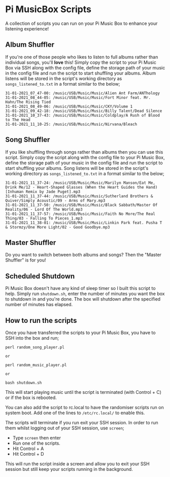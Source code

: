 # Pi MusicBox Scripts
A collection of scripts you can run on your Pi Music Box to enhance your listening experience!


## Album Shuffler
If you're one of those people who likes to listen to full albums rather than individual songs, you'll **love** this! Simply copy the script to your Pi Music Box via SSH along with the config file, define the storage path of your music in the config file and run the script to start shuffling your albums. Album listens will be stored in the script's working directory as `songs_listened_to.txt` in a format similar to the below;

```
31-01-2021_07_47-00: /music/USB/Music/Music/Alien Ant Farm/ANThology
31-01-2021_08_44-05: /music/USB/Music/Music/Fort Minor feat. Mr. Hahn/The Rising Tied
31-01-2021_08_49-06: /music/USB/Music/Music/CKY/Volume 1
31-01-2021_09_42-18: /music/USB/Music/Music/Billy Talent/Dead Silence
31-01-2021_10_37-43: /music/USB/Music/Music/Coldplay/A Rush of Blood to The Head
31-01-2021_11_10-25: /music/USB/Music/Music/Nirvana/Bleach
```

## Song Shuffler
If you like shuffling through songs rather than albums then you can use this script. Simply copy the script along with the config file to your Pi Music Box, define the storage path of your music in the config file and run the script to start shuffling your albums. Song listens will be stored in the script's working directory as `songs_listened_to.txt` in a format similar to the below;

```
31-01-2021_11_37-24: /music/USB/Music/Music/Marilyn Manson/Eat Me, Drink Me/12 - Heart-Shaped Glasses (When the Heart Guides the Hand) [Inhuman Remix by Jade Puget].mp3
31-01-2021_11_37-44: /music/USB/Music/Music/Sutherland Brothers & Quiver/Simply Acoustic/09 - Arms of Mary.mp3
31-01-2021_11_37-50: /music/USB/Music/Music/Black Sabbath/Master Of Reality/06 - Lord Of The World.mp3
31-01-2021_11_37-57: /music/USB/Music/Music/Faith No More/The Real Thing/03 - Falling To Pieces_1.mp3
31-01-2021_11_38-01: /music/USB/Music/Music/Linkin Park feat. Pusha T & Stormzy/One More Light/02 - Good Goodbye.mp3
```

## Master Shuffler
Do you want to switch between both albums and songs? Then the "Master Shuffler" is for you! 

## Scheduled Shutdown
Pi Music Box doesn't have any kind of sleep timer so I built this script to help. Simply run `shutdown.sh`, enter the number of minutes you want the box to shutdown in and you're done. The box will shutdown after the specified number of minutes has elapsed.

## How to run the scripts
Once you have transferred the scripts to your Pi Music Box, you have to SSH into the box and run;

```
perl random_song_player.pl

or

perl random_music_player.pl

or

bash shutdown.sh
```

This will start playing music until the script is terminated (with Control + C) or if the box is rebooted.

You can also add the script to rc.local to have the randomiser scripts run on system boot. Add one of the lines to `/etc/rc.local/` to enable this.

The scripts will terminate if you run exit your SSH session. In order to run them whilst logging out of your SSH session, use `screen`;
- Type `screen` then enter
- Run one of the scripts.
- Hit Control + A
- Hit Control + D

This will run the script inside a screen and allow you to exit your SSH session but still keep your scripts running in the background.